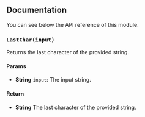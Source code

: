 ## Documentation

You can see below the API reference of this module.

### `LastChar(input)`
Returns the last character of the provided string.

#### Params
- **String** `input`: The input string.

#### Return
- **String** The last character of the provided string.

